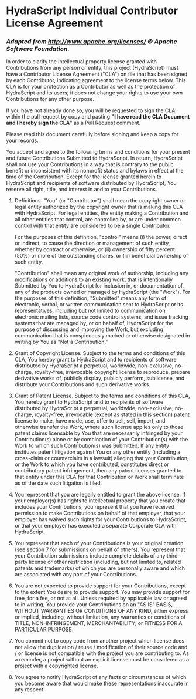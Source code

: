 # HydraScript Individual Contributor License Agreement

### *Adapted from http://www.apache.org/licenses/ © Apache Software Foundation.*

In order to clarify the intellectual property license granted with Contributions from any person or entity, this project (HydraScript) must have a Contributor License Agreement ("CLA") on file that has been signed by each Contributor, indicating agreement to the license terms below. This CLA is for your protection as a Contributor as well as the protection of HydraScript and its users; it does not change your rights to use your own Contributions for any other purpose.

If you have not already done so, you will be requested to sign the CLA within the pull request by copy and pasting **"I have read the CLA Document and I hereby sign the CLA"** as a Pull Request comment.

Please read this document carefully before signing and keep a copy for your records.

You accept and agree to the following terms and conditions for your present and future Contributions Submitted to HydraScript. In return, HydraScript shall not use your Contributions in a way that is contrary to the public benefit or inconsistent with its nonprofit status and bylaws in effect at the time of the Contribution. Except for the license granted herein to HydraScript and recipients of software distributed by HydraScript, You reserve all right, title, and interest in and to your Contributions.

1. Definitions. "You" (or "Contributor") shall mean the copyright owner or legal entity authorized by the copyright owner that is making this CLA with HydraScript. For legal entities, the entity making a Contribution and all other entities that control, are controlled by, or are under common control with that entity are considered to be a single Contributor.

   For the purposes of this definition, "control" means (i) the power, direct or indirect, to cause the direction or management of such entity, whether by contract or otherwise, or (ii) ownership of fifty percent (50%) or more of the outstanding shares, or (iii) beneficial ownership of such entity.

   "Contribution" shall mean any original work of authorship, including any modifications or additions to an existing work, that is intentionally Submitted by You to HydraScript for inclusion in, or documentation of, any of the products owned or managed by HydraScript (the "Work"). For the purposes of this definition, "Submitted" means any form of electronic, verbal, or written communication sent to HydraScript or its representatives, including but not limited to communication on electronic mailing lists, source code control systems, and issue tracking systems that are managed by, or on behalf of, HydraScript for the purpose of discussing and improving the Work, but excluding communication that is conspicuously marked or otherwise designated in writing by You as "Not a Contribution."

2. Grant of Copyright License. Subject to the terms and conditions of this CLA, You hereby grant to HydraScript and to recipients of software distributed by HydraScript a perpetual, worldwide, non-exclusive, no-charge, royalty-free, irrevocable copyright license to reproduce, prepare derivative works of, publicly display, publicly perform, sublicense, and distribute your Contributions and such derivative works.

3. Grant of Patent License. Subject to the terms and conditions of this CLA, You hereby grant to HydraScript and to recipients of software distributed by HydraScript a perpetual, worldwide, non-exclusive, no-charge, royalty-free, irrevocable (except as stated in this section) patent license to make, have made, use, offer to sell, sell, import, and otherwise transfer the Work, where such license applies only to those patent claims licensable by You that are necessarily infringed by your Contribution(s) alone or by combination of your Contribution(s) with the Work to which such Contribution(s) was Submitted. If any entity institutes patent litigation against You or any other entity (including a cross-claim or counterclaim in a lawsuit) alleging that your Contribution, or the Work to which you have contributed, constitutes direct or contributory patent infringement, then any patent licenses granted to that entity under this CLA for that Contribution or Work shall terminate as of the date such litigation is filed.

4. You represent that you are legally entitled to grant the above license. If your employer(s) has rights to intellectual property that you create that includes your Contributions, you represent that you have received permission to make Contributions on behalf of that employer, that your employer has waived such rights for your Contributions to HydraScript, or that your employer has executed a separate Corporate CLA with HydraScript.

5. You represent that each of your Contributions is your original creation (see section 7 for submissions on behalf of others). You represent that your Contribution submissions include complete details of any third-party license or other restriction (including, but not limited to, related patents and trademarks) of which you are personally aware and which are associated with any part of your Contributions.

6. You are not expected to provide support for your Contributions, except to the extent You desire to provide support. You may provide support for free, for a fee, or not at all. Unless required by applicable law or agreed to in writing, You provide your Contributions on an "AS IS" BASIS, WITHOUT WARRANTIES OR CONDITIONS OF ANY KIND, either express or implied, including, without limitation, any warranties or conditions of TITLE, NON-INFRINGEMENT, MERCHANTABILITY, or FITNESS FOR A PARTICULAR PURPOSE.

7. You commit not to copy code from another project which license does not allow the duplication / reuse / modification of their source code and / or license is not compatible with the project you are contributing to. As a reminder, a project without an explicit license must be considered as a project with a copyrighted license.

8. You agree to notify HydraScript of any facts or circumstances of which you become aware that would make these representations inaccurate in any respect.